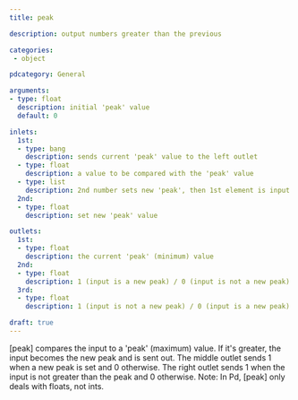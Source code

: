 ```yaml
---
title: peak

description: output numbers greater than the previous

categories:
 - object

pdcategory: General

arguments:
- type: float
  description: initial 'peak' value 
  default: 0

inlets:
  1st:
  - type: bang
    description: sends current 'peak' value to the left outlet
  - type: float
    description: a value to be compared with the 'peak' value
  - type: list
    description: 2nd number sets new 'peak', then 1st element is input
  2nd:
  - type: float
    description: set new 'peak' value

outlets:
  1st:
  - type: float
    description: the current 'peak' (minimum) value
  2nd:
  - type: float
    description: 1 (input is a new peak) / 0 (input is not a new peak)
  3rd:
  - type: float
    description: 1 (input is not a new peak) / 0 (input is a new peak)

draft: true
---
```


[peak] compares the input to a 'peak' (maximum) value. If it's greater, the input becomes the new peak and is sent out. The middle outlet sends 1 when a new peak is set and 0 otherwise. The right outlet sends 1 when the input is not greater than the peak and 0 otherwise.
Note: In Pd, [peak] only deals with floats, not ints.